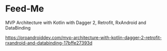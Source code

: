 # Feed-Me
MVP Architecture with Kotlin with Dagger 2, Retrofit, RxAndroid and DataBinding

https://proandroiddev.com/mvp-architecture-with-kotlin-dagger-2-retrofit-rxandroid-and-databinding-17bffe27393d
